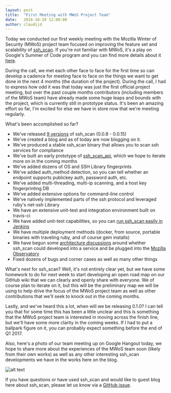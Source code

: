 ```yaml
---
layout: post
title:  "First Meeting with MWoS Project Team"
date:   2016-10-20 12:00:00
author: claudijd
---
```


Today we conducted our first weekly meeting with the Mozilla Winter of Security (MWoS) project team focused on improving the feature set and scalability of [ssh_scan](https://github.com/mozilla/ssh_scan).  If you're not familiar with MWoS, it's a play on Google's Summer of Code program and you can find more details about it [here](https://wiki.mozilla.org/Security/Automation/Winter_Of_Security_2016).

During the call, we met each other face to face for the first time so can develop a cadence for meeting face to face on the things we want to get done in the next 4 months (the duration of the project).  During the call, I had to express how odd it was that today was just the first official project meeting, but over the past couple months contributors (including members of the MWoS team) have already made some huge leaps and bounds with the project, which is currently still in prototype status.  It's been an amazing effort so far, I'm excited for else we have in store now that we're meeting regularly.

What's been accomplished so far?

- We've released [9 versions](https://github.com/mozilla/ssh_scan/releases) of ssh_scan (0.0.8 - 0.0.15)
- We've created a blog and as of today are now blogging on it.
- We've produced a stable ssh_scan binary that allows you to scan ssh services for compliance
- We've built an early prototype of [ssh_scan_api](https://github.com/mozilla/ssh_scan/wiki/ssh_scan-Web-API), which we hope to iterate more on in the coming months
- We've added dozens of OS and SSH Library fingerprints
- We've added auth_method detection, so you can tell whether an endpoint supports publickey auth, password auth, etc.
- We've added multi-threading, multi-ip scanning, and a host key fingerprinting DB
- We've added extensive options for command-line control
- We've natively implemented parts of the ssh protocol and leveraged ruby's net-ssh Library
- We have an extensive unit-test and integration environment built on travis-ci
- We have added unit-test capabilities, so you can [run ssh_scan easily in Jenkins](https://github.com/mozilla/ssh_scan/issues/38)
- We have multiple deployment methods (docker, from source, portable binaries with traveling ruby, and of course gem installs)
- We have begun some [architecture discussions](https://github.com/mozilla/ssh_scan/issues/228) around whether ssh_scan could developed into a service and be plugged into the [Mozilla Observatory](https://observatory.mozilla.org/)
- Fixed dozens of bugs and corner cases as well as many other things

What's next for ssh_scan? Well, it's not entirely clear yet, but we have some homework to do for next week to start developing an open road map on our GitHub wiki that we can clearly and openly share with everyone.  We of course plan to iterate on it, but this will be the preliminary map we will be using to help drive the focus of the MWoS project team as well as other contributions that we'll seek to knock out in the coming months.

Lastly, and we've heard this a lot, when will we be releasing 0.1.0?  I can tell you that for some time this has been a little unclear and this is something that the MWoS project team is interested in moving across the finish line, but we'll have some more clarity in the coming weeks.  If I had to put a ballpark figure on it, you can probably expect something before the end of Q1 2017.

Also, here's a photo of our team meeting up on Google Hangout today, we hope to share more about the experiences of the MWoS team soon (likely from their own works) as well as any other interesting ssh_scan developments we have in the works here on the blog.

![alt text](https://github.com/mozilla/ssh_scan/raw/gh-pages/_images/mwos_first_meeting.png "First team meeting")

If you have questions or have used ssh_scan and would like to guest blog here about ssh_scan, please let us know via a [GitHub issue](https://github.com/mozilla/ssh_scan/issues/new).
